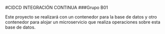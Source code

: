 #CIDCD INTEGRACIÓN CONTINUA
###Grupo B01

Este proyecto se realizará con un contenedor para la base de datos y  otro contenedor para alojar un microservicio que realiza operaciones sobre esta base de datos.
